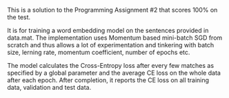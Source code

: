 This is a solution to the Programming Assignment #2 that scores 100% on the test.

It is for training a word embedding model on the sentences provided in data.mat. The implementation uses Momentum based mini-batch SGD from scratch
and thus allows a lot of experimentation and tinkering with batch size, lerning rate, momentum coefficient, number of epochs etc.

The model calculates the Cross-Entropy loss after every few matches as specified by a global parameter and the average CE loss on the whole data 
after each epoch. After completion, it reports the CE loss on all training data, validation and test data.
